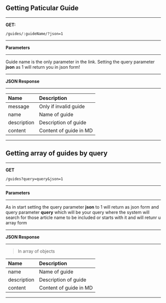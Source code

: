 ## Getting Paticular Guide

---
**GET:**
```
/guides/:guideName/?json=1
```

---

**Parameters**

---

Guide name is the only parameter in the link. Setting the query parameter **json** as 1 will return you in json form!

---

**JSON Response**

---
| Name         | Description               |
|:-------------|:--------------------------|
| message      | Only if invalid guide     |
| name         | Name of guide             |
| description  | Description of guide      |
| content      | Content of guide in MD    |


---

## Getting array of guides by query

---
**GET**
```
/guides?query=query&json=1
```
---

**Parameters**

---
As in start setting the query parameter **json** to 1 will return as json form and query parameter **query** which will be your query where the system will search for those article name to be included or starts with it and will retunr u array form

---

**JSON Response**

---
> In array of objects

| Name         | Description               |
|:-------------|:--------------------------|
| name         | Name of guide             |
| description  | Description of guide      |
| content      | Content of guide in MD    |

---
